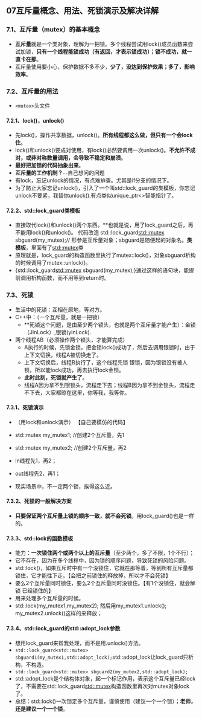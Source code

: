 ## 07互斥量概念、用法、死锁演示及解决详解

### 7.1、互斥量（mutex）的基本概念

+ **互斥量**就是一个类对象，理解为一把锁。多个线程尝试用lock()成员函数来尝试加锁，**只有一个线程能锁成功（有返回，才表示锁成功）；锁不成功，就一直卡在那**。
+ 互斥量使用要小心，保护数据不多不少，**少了，没达到保护效果；多了，影响效率**。

### 7.2、互斥量的用法

+ `<mutex>`头文件

#### 7.2.1、lock()，unlock()

+ 先lock()，操作共享数据，unlock()。**所有线程都这么做，但只有一个会lock住**。
+ lock()和unlock()要成对使用，有lock()必然要调用一次unlock()。**不允许不成对，或非对称数量调用，会导致不稳定和崩溃**。
+ **最好把加锁的代码抽象出来**。
+ **互斥量的工作机制？**--自己想问的问题
+ 有lock，忘记unlock的情况，有点难排查。尤其是if分支的情况下。
+ 为了防止大家忘记unlock()，引入了一个叫std::lock_guard的类模板，你忘记unlock不要紧，我替你unlock().有点类似unique_ptr<>智能指针了。

#### 7.2.2、std::lock_guard类模板

+ 直接取代lock()和unlock()两个东西。**也就是说，用了lock_guard之后，再不能用lock()和unlock()。
  代码改造
  std::lock_guard<std::mutex> sbguard(my_mutex);// 形参是互斥量对象；sbguard是随便起的对象名。**类模板**，里面有了<std::mutex>类
+ 原理就是，lock_guard的构造函数里执行了mutex::lock()，对象sbguard析构的时候调用了mutex::unlock()。
+ {std::lock_guard<std::mutex> sbguard(my_mutex);}通过这样的语句块，能提前调用析构函数，而不用等到return时。

### 7.3、死锁

+ 生活中的死锁：互相在原地，等对方。
+ C++中：（一个互斥量，就是一把锁）
  + **死锁这个问题，是由至少两个锁头，也就是两个互斥量才能产生）：金锁（JinLock）,银锁(yinLock).
+ 两个线程AB（必须操作两个锁头，才能算完成）
  + A执行的时候，先锁金锁，把金锁lock()成功了，然后去调用银锁时，由于上下文切换，线程A被切换走了。
  + 上下文切换后，线程B执行了，这个线程先锁 银锁，因为银锁没有被人锁，所以能lock成功，再去执行lock金锁。
  + **此时此刻，死锁就产生了**。
  + 线程A因为拿不到银锁头，流程走下去；线程B因为拿不到金锁头，流程走不下去，大家都晾在这里，你等我，我等你。

#### 7.3.1、死锁演示

+ （用lock和unlock演示）  【自己要模仿的代码】

+ std::mutex my_mutex1; //创建2个互斥量，先1
+ std::mutex my_mutex2; //创建2个互斥量，再2 
+ in线程先1，再2；
+ out线程先2，再1；
+ 现实场景中，不一定两个锁，挨得这么近。

#### 7.3.2、死锁的一般解决方案

+ **只要保证两个互斥量上锁的顺序一致，就不会死锁**。用lock_guard()也是一样的。

#### 7.3.3、std::lock的函数模板

+ 能力：**一次锁住两个或两个以上的互斥量**（至少两个，多了不限，1个不行）；
+ 它不存在，因为在多个线程中，因为锁的顺序问题，导致死锁的风险问题。
+ std::lock()，如果互斥时中有一个没锁住，它就在那等着，等到所有互斥量都锁住，它才能往下走。【会把之前锁住的释放掉，所以才不会死锁】
+ 要么2个互斥量同时锁住，要么2个互斥量同时没锁住。【有1个没锁住，就会解锁 已经锁住的】
+ 用来处理多个互斥量的时候。
+ std::lock(my_mutex1,my_mutex2); 然后用my_mutex1.unlock(); my_mutex2.unlock()这样的来释放；

#### 7.3.4、std::lock_guard的std::adopt_lock参数

+ 想用lock_guard来帮我处理，而不是用.unlock()方法。
+ `std::lock_guard<std::mutex> sbguard1(my_mutex1,std::adopt_lock);`std::adopt_lock让lock_guard只析构，不构造。
+ `std::lock_guard<std::mutex> sbguard2(my_mutex2,std::adopt_lock);`
+ std::adopt_lock是个结构体对象，起一个标记作用，表示这个互斥量已经lock了，不需要在std::lock_guard<std::mutex>构造函数里再次对mutex对象lock了。
+ 总结：std::lock()一次锁定多个互斥量，谨慎使用（建议一个一个锁）；**老师，还是建议一个一个锁**。